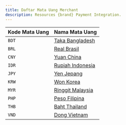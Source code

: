 ```yaml
---
title: Daftar Mata Uang Merchant
description: Resources {brand} Payment Integration.
---
```

| Kode Mata Uang | Nama Mata Uang                     |
| -------------- | ---------------------------------- |
| `BDT`          | [Taka Bangladesh](/docs/bank/bdt)  |
| `BRL`          | [Real Brasil](/docs/bank/brl)      |
| `CNY`          | [Yuan China](/docs/bank/cny)       |
| `IDR`          | [Rupiah Indonesia](/docs/bank/idr) |
| `JPY`          | [Yen Jepang](/docs/bank/jpy)       |
| `KRW`          | [Won Korea](/docs/bank/krw)        |
| `MYR`          | [Ringgit Malaysia](/docs/bank/myr) |
| `PHP`          | [Peso Filipina](/docs/bank/php)    |
| `THB`          | [Baht Thailand](/docs/bank/thb)    |
| `VND`          | [Dong Vietnam](/docs/bank/vnd)     |
